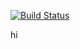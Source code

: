 [![Build Status](http://localhost:8080/buildStatus/icon?job=pipeline1)](http://localhost:8080/job/pipeline1/)

hi
